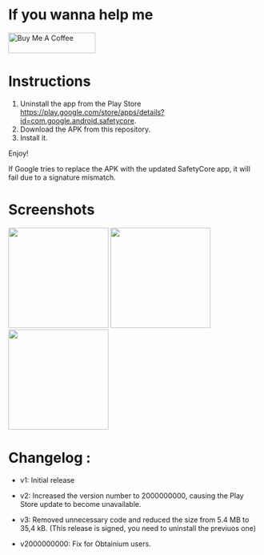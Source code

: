 # If you wanna help me

<a href="https://www.buymeacoffee.com/daboynb" target="_blank"><img src="https://cdn.buymeacoffee.com/buttons/default-orange.png" alt="Buy Me A Coffee" height="41" width="174"></a>

# Instructions
1) Uninstall the app from the Play Store https://play.google.com/store/apps/details?id=com.google.android.safetycore.
2) Download the APK from this repository.
3) Install it.

Enjoy!

If Google tries to replace the APK with the updated SafetyCore app, it will fail due to a signature mismatch.

# Screenshots
<p>
  <img src="https://github.com/user-attachments/assets/d553158a-3f33-40ab-a8ed-543aa15ed7a0" width="200" />
  <img src="https://github.com/user-attachments/assets/468a7d3e-9385-4285-962a-4f0a4bfbaa5e" width="200" />
  <img src="https://github.com/user-attachments/assets/521a8382-2f34-4c31-b2a5-87868da47d7d" width="200" />
</p>

# Changelog :

- v1: Initial release
  
- v2: Increased the version number to 2000000000, causing the Play Store update to become unavailable.

- v3: Removed unnecessary code and reduced the size from 5.4 MB to 35,4 kB. (This release is signed, you need to uninstall the previuos one)

- v2000000000: Fix for Obtainium users.
